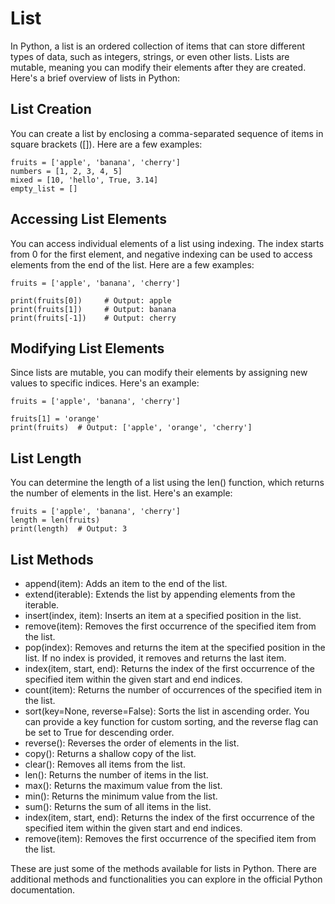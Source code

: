 # List
In Python, a list is an ordered collection of items that can store different types of data, such as integers, strings, or even other lists. Lists are mutable, meaning you can modify their elements after they are created. Here's a brief overview of lists in Python:

## List Creation
You can create a list by enclosing a comma-separated sequence of items in square brackets ([]). Here are a few examples:
```
fruits = ['apple', 'banana', 'cherry']
numbers = [1, 2, 3, 4, 5]
mixed = [10, 'hello', True, 3.14]
empty_list = []
```
## Accessing List Elements
You can access individual elements of a list using indexing. The index starts from 0 for the first element, and negative indexing can be used to access elements from the end of the list. Here are a few examples:
```
fruits = ['apple', 'banana', 'cherry']

print(fruits[0])     # Output: apple
print(fruits[1])     # Output: banana
print(fruits[-1])    # Output: cherry
```
## Modifying List Elements
Since lists are mutable, you can modify their elements by assigning new values to specific indices. Here's an example:
```
fruits = ['apple', 'banana', 'cherry']

fruits[1] = 'orange'
print(fruits)  # Output: ['apple', 'orange', 'cherry']
```
## List Length
You can determine the length of a list using the len() function, which returns the number of elements in the list. Here's an example:
```
fruits = ['apple', 'banana', 'cherry']
length = len(fruits)
print(length)  # Output: 3
```

## List Methods

* append(item): Adds an item to the end of the list.
* extend(iterable): Extends the list by appending elements from the iterable.
* insert(index, item): Inserts an item at a specified position in the list.
* remove(item): Removes the first occurrence of the specified item from the list.
* pop(index): Removes and returns the item at the specified position in the list. If no index is provided, it removes and returns the last item.
* index(item, start, end): Returns the index of the first occurrence of the specified item within the given start and end indices.
* count(item): Returns the number of occurrences of the specified item in the list.
* sort(key=None, reverse=False): Sorts the list in ascending order. You can provide a key function for custom sorting, and the reverse flag can be set to True for descending order.
* reverse(): Reverses the order of elements in the list.
* copy(): Returns a shallow copy of the list.
* clear(): Removes all items from the list.
* len(): Returns the number of items in the list.
* max(): Returns the maximum value from the list.
* min(): Returns the minimum value from the list.
* sum(): Returns the sum of all items in the list.
* index(item, start, end): Returns the index of the first occurrence of the specified item within the given start and end indices.
* remove(item): Removes the first occurrence of the specified item from the list. 

These are just some of the methods available for lists in Python. There are additional methods and functionalities you can explore in the official Python documentation.
